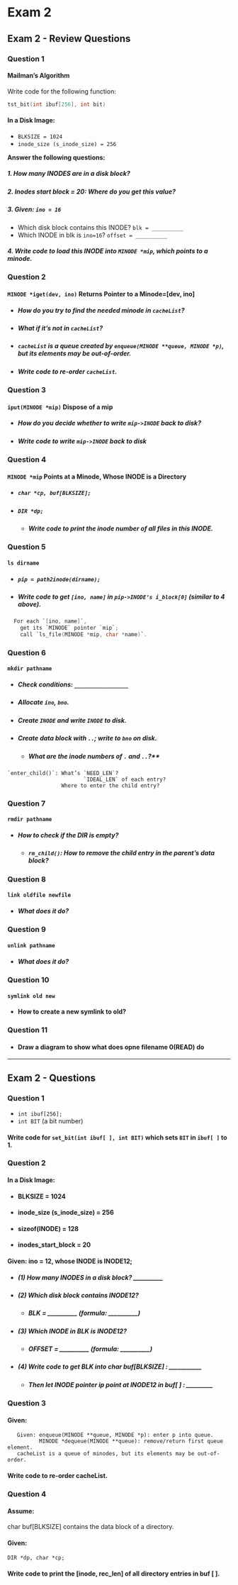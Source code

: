 # Exam 2 

## Exam 2 - Review Questions 

### Question 1

#### Mailman’s Algorithm

Write code for the following function:
```c
tst_bit(int ibuf[256], int bit)
```

#### In a Disk Image:

- `BLKSIZE = 1024`
- `inode_size (s_inode_size) = 256`

**Answer the following questions:**

##### 1. **How many INODES are in a disk block?**
##### 2. **Inodes start block = 20:** Where do you get this value?
##### 3. **Given:** `ino = 16`
   - Which disk block contains this INODE? `blk = __________`
   - Which INODE in blk is `ino=16`? `offset = __________`
##### 4. Write code to load this INODE into `MINODE *mip`, which points to a minode.

### Question 2

#### `MINODE *iget(dev, ino)` Returns Pointer to a Minode=[dev, ino]

- ##### How do you try to find the needed minode in `cacheList`?
- ##### What if it’s not in `cacheList`?
- ##### `cacheList` is a queue created by `enqueue(MINODE **queue, MINODE *p)`, but its elements may be out-of-order.

- ##### Write code to re-order `cacheList`.


### Question 3

#### `iput(MINODE *mip)` Dispose of a mip

- ##### How do you decide whether to write `mip->INODE` back to disk?
- ##### Write code to write `mip->INODE` back to disk


### Question 4

#### `MINODE *mip` Points at a Minode, Whose INODE is a Directory


- ##### `char *cp, buf[BLKSIZE];`
- ##### `DIR *dp;`

   - ##### Write code to print the inode number of all files in this INODE.




### Question 5 

#### `ls dirname`

- ##### `pip = path2inode(dirname);`
- ##### Write code to get `[ino, name]` in `pip->INODE’s i_block[0]` (similar to 4 above).
  
```c
  For each `[ino, name]`,
    get its `MINODE` pointer `mip`;
    call `ls_file(MINODE *mip, char *name)`.
```

### Question 6

#### `mkdir pathname`

- ##### Check conditions: `_________________`
- ##### Allocate `ino`, `bno`.
- ##### Create `INODE` and write `INODE` to disk.
- ##### Create data block with `..`; write to `bno` on disk.
   - ##### What are the inode numbers of `.` and `..`?**

```
`enter_child()`: What’s `NEED_LEN`?
                        `IDEAL_LEN` of each entry? 
                 Where to enter the child entry?
```


### Question 7

#### `rmdir pathname`

- ##### How to check if the DIR is empty?
  - ##### `rm_child()`: How to remove the child entry in the parent’s data block?

### Question 8

####  `link oldfile newfile`

- ##### What does it do?


### Question 9

#### `unlink pathname`

- ##### What does it do?

### Question 10


#### `symlink old new`

- #### How to create a new symlink to old?


### Question 11 

- #### Draw a diagram to show what does opne filename 0(READ) do 


---

## Exam 2 - Questions 

### Question 1

- `int ibuf[256];`
- `int BIT` (a bit number)


#### Write code for `set_bit(int ibuf[ ], int BIT)` which sets `BIT` in `ibuf[ ]` to 1.


### Question 2

#### In a Disk Image:
- #### BLKSIZE = 1024
- #### inode_size (s_inode_size) = 256
- #### sizeof(INODE) = 128
- #### inodes_start_block = 20

#### Given: ino = 12, whose INODE is INODE12;

- ##### (1) How many INODES in a disk block? __________

- ##### (2) Which disk block contains INODE12?
   - ##### BLK = __________ (formula: __________)
     
- ##### (3) Which INODE in BLK is INODE12?
   - ##### OFFSET = __________ (formula: __________)

- ##### (4) Write code to get BLK into char buf[BLKSIZE] : ___________ 
   - ##### Then let INODE pointer ip point at INODE12 in buf[ ] : _________ 

### Question 3

#### Given:
```
   Given: enqueue(MINODE **queue, MINODE *p): enter p into queue.
          MINODE *dequeue(MINODE **queue): remove/return first queue element.
   cacheList is a queue of minodes, but its elements may be out-of-order.

```
#### Write code to re-order cacheList.

### Question 4


#### Assume:
char buf[BLKSIZE] contains the data block of a directory.

#### Given:

`DIR *dp, char *cp;`

#### Write code to print the [inode, rec_len] of all directory entries in buf [ ].
